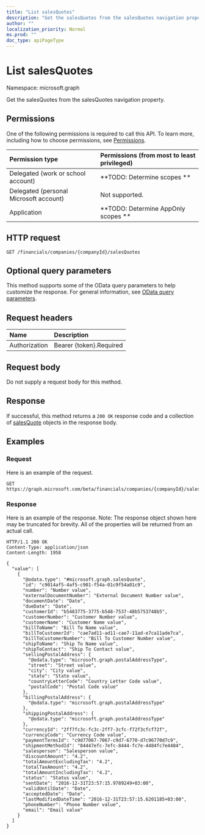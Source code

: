 ```yaml
---
title: "List salesQuotes"
description: "Get the salesQuotes from the salesQuotes navigation property."
author: ""
localization_priority: Normal
ms.prod: ""
doc_type: apiPageType
---
```


# List salesQuotes

Namespace: microsoft.graph

Get the salesQuotes from the salesQuotes navigation property.

## Permissions
One of the following permissions is required to call this API. To learn more, including how to choose permissions, see [Permissions](/concepts/permissions-reference.md).

|Permission type|Permissions (from most to least privileged)|
|:---|:---|
|Delegated (work or school account)|**TODO: Determine scopes **|
|Delegated (personal Microsoft account)|Not supported.|
|Application|**TODO: Determine AppOnly scopes **|

## HTTP request
<!-- {
  "blockType": "ignored"
}
-->
``` http
GET /financials/companies/{companyId}/salesQuotes
```

## Optional query parameters
This method supports some of the OData query parameters to help customize the response. For general information, see [OData query parameters](/graph/query-parameters).

## Request headers
|Name|Description|
|:---|:---|
|Authorization|Bearer {token}.Required|

## Request body
Do not supply a request body for this method.

## Response
If successful, this method returns a `200 OK` response code and a collection of [salesQuote](../resources/salesquote.md) objects in the response body.

## Examples

### Request
Here is an example of the request.
<!-- {
  "blockType": "request",
  "name": "get_salesquote"
}
-->
``` http
GET https://graph.microsoft.com/beta/financials/companies/{companyId}/salesQuotes
```

### Response
Here is an example of the response. Note: The response object shown here may be truncated for brevity. All of the properties will be returned from an actual call.
<!-- {
  "blockType": "response",
  "truncated": true,
  "@odata.type": "collection(microsoft.graph.salesquote)"
}
-->
``` http
HTTP/1.1 200 OK
Content-Type: application/json
Content-Length: 1958

{
  "value": [
    {
      "@odata.type": "#microsoft.graph.salesQuote",
      "id": "c9014af5-4af5-c901-f54a-01c9f54a01c9",
      "number": "Number value",
      "externalDocumentNumber": "External Document Number value",
      "documentDate": "Date",
      "dueDate": "Date",
      "customerId": "b5483775-3775-b548-7537-48b5753748b5",
      "customerNumber": "Customer Number value",
      "customerName": "Customer Name value",
      "billToName": "Bill To Name value",
      "billToCustomerId": "cae7ad11-ad11-cae7-11ad-e7ca11ade7ca",
      "billToCustomerNumber": "Bill To Customer Number value",
      "shipToName": "Ship To Name value",
      "shipToContact": "Ship To Contact value",
      "sellingPostalAddress": {
        "@odata.type": "microsoft.graph.postalAddressType",
        "street": "Street value",
        "city": "City value",
        "state": "State value",
        "countryLetterCode": "Country Letter Code value",
        "postalCode": "Postal Code value"
      },
      "billingPostalAddress": {
        "@odata.type": "microsoft.graph.postalAddressType"
      },
      "shippingPostalAddress": {
        "@odata.type": "microsoft.graph.postalAddressType"
      },
      "currencyId": "2ff7fc3c-fc3c-2ff7-3cfc-f72f3cfcf72f",
      "currencyCode": "Currency Code value",
      "paymentTermsId": "c9d77067-7067-c9d7-6770-d7c96770d7c9",
      "shipmentMethodId": "84447efc-7efc-8444-fc7e-4484fc7e4484",
      "salesperson": "Salesperson value",
      "discountAmount": "4.2",
      "totalAmountExcludingTax": "4.2",
      "totalTaxAmount": "4.2",
      "totalAmountIncludingTax": "4.2",
      "status": "Status value",
      "sentDate": "2016-12-31T23:57:15.9789249+03:00",
      "validUntilDate": "Date",
      "acceptedDate": "Date",
      "lastModifiedDateTime": "2016-12-31T23:57:15.6201185+03:00",
      "phoneNumber": "Phone Number value",
      "email": "Email value"
    }
  ]
}
```

